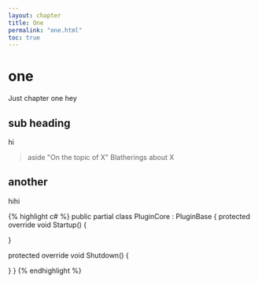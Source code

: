 ```yaml
---
layout: chapter
title: One
permalink: "one.html"
toc: true
---
```


# one

Just chapter one hey

## sub heading

hi

> aside "On the topic of X"
> Blatherings about X

## another

hihi

{% highlight c# %}
public partial class PluginCore : PluginBase {
  protected override void Startup() {

  }

  protected override void Shutdown() {

  }
}
{% endhighlight %}
